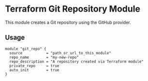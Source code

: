 # Terraform Git Repository Module

This module creates a Git repository using the GitHub provider.

## Usage

```hcl
module "git_repo" {
  source           = "path_or_url_to_this_module"
  repo_name        = "my-new-repo"
  repo_description = "A repository created via Terraform module"
  private_repo     = true
  auto_init        = true
}
